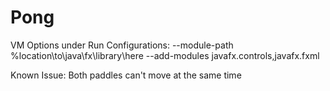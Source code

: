 # Pong
VM Options under Run Configurations:
--module-path %location\to\java\fx\library\here --add-modules javafx.controls,javafx.fxml

Known Issue:
Both paddles can't move at the same time
